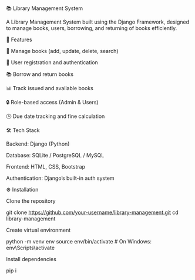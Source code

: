 📚 Library Management System

A Library Management System built using the Django Framework, designed to manage books, users, borrowing, and returning of books efficiently.

🚀 Features

📖 Manage books (add, update, delete, search)

👤 User registration and authentication

📚 Borrow and return books

📊 Track issued and available books

🔒 Role-based access (Admin & Users)

🕒 Due date tracking and fine calculation

🛠️ Tech Stack

Backend: Django (Python)

Database: SQLite / PostgreSQL / MySQL

Frontend: HTML, CSS, Bootstrap

Authentication: Django’s built-in auth system

⚙️ Installation

Clone the repository

git clone https://github.com/your-username/library-management.git
cd library-management


Create virtual environment

python -m venv env
source env/bin/activate   # On Windows: env\Scripts\activate


Install dependencies

pip i
